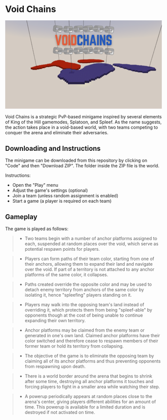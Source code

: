 # Void Chains

<p align = "center">
  <img src="thumbnail.png" width="600">
</p>

Void Chains is a strategic PvP-based minigame inspired by several elements of King of the Hill gamemodes, Splatoon, and Spleef. As the name suggests, the action takes place in a void-based world, with two teams competing to conquer the arena and eliminate their adversaries.

## Downloading and Instructions

The minigame can be downloaded from this repository by clicking on "Code" and then "Download ZIP". The folder inside the ZIP file is the world.

Instructions:

* Open the "Play" menu
* Adjust the game's settings (optional)
* Join a team (unless random assignment is enabled)
* Start a game (a player is required on each team)

## Gameplay

The game is played as follows:

> *	Two teams begin with a number of anchor platforms assigned to each, suspended at random places over the void, which serve as potential respawn points for players.

> *	Players can form paths of their team color, starting from one of their anchors, allowing them to expand their land and navigate over the void. If part of a territory is not attached to any anchor platforms of the same color, it collapses.

> *	Paths created override the opposite color and may be used to detach enemy territory from anchors of the same color by isolating it, hence "spleefing" players standing on it.

> *	Players may walk into the opposing team's land instead of overriding it, which protects them from being "spleef-able" by opponents though at the cost of being unable to continue expanding their own territory.

> *	Anchor platforms may be claimed from the enemy team or generated in one's own land. Claimed anchor platforms have their color switched and therefore cease to respawn members of their former team or hold its territory from collapsing.

> *	The objective of the game is to eliminate the opposing team by claiming all of its anchor platforms and thus preventing opponents from respawning upon death.

> *	There is a world border around the arena that begins to shrink after some time, destroying all anchor platforms it touches and forcing players to fight in a smaller area while watching their step.

> *	A powerup periodically appears at random places close to the arena's center, giving players different abilities for an amount of time. This powerup is available for a limited duration and is destroyed if not activated on time.
